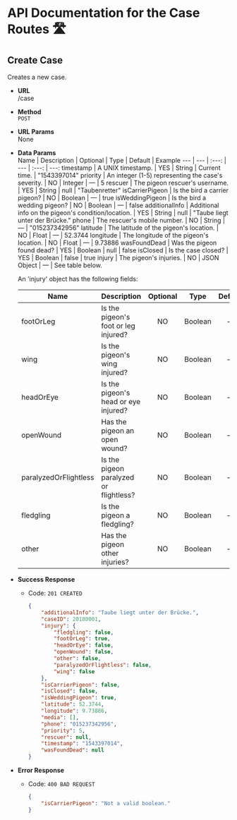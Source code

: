 # API Documentation for the Case Routes 🛣

## Create Case

Creates a new case.

* **URL**  
    /case

* **Method**  
    `POST`

* **URL Params**  
    None

* **Data Params**  
    Name | Description | Optional | Type | Default | Example
    --- | --- | :---: | --- | :---: | ---:
    timestamp | A UNIX timestamp. | YES | String | Current time. | "1543397014"
    priority | An integer (1-5) representing the case's severity. | NO | Integer | — | 5
    rescuer | The pigeon rescuer's username. | YES | String | null | "Taubenretter"
    isCarrierPigeon | Is the bird a carrier pigeon? | NO | Boolean | — | true
    isWeddingPigeon | Is the bird a wedding pigeon? | NO | Boolean | — | false
    additionalInfo | Additional info on the pigeon's condition/location. | YES | String | null | "Taube liegt unter der Brücke."
    phone | The rescuer's mobile number. | NO | String | — | "015237342956"
    latitude | The latitude of the pigeon's location. | NO | Float | — | 52.3744
    longitude | The longitude of the pigeon's location. | NO | Float | — | 9.73886
    wasFoundDead | Was the pigeon found dead? | YES | Boolean | null | false
    isClosed | Is the case closed? | YES | Boolean | false | true
    injury | The pigeon's injuries. | NO | JSON Object | — | See table below.

    An 'injury' object has the following fields:

    Name | Description | Optional | Type | Default | Example
    --- | --- | :---: | --- | :---: | ---:
    footOrLeg | Is the pigeon's foot or leg injured? | NO | Boolean | — | true
    wing | Is the pigeon's wing injured? | NO | Boolean | — | false
    headOrEye | Is the pigeon's head or eye injured? | NO | Boolean | — | false
    openWound | Has the pigeon an open wound? | NO | Boolean | — | false
    paralyzedOrFlightless | Is the pigeon paralyzed or flightless? | NO | Boolean | — | false
    fledgling | Is the pigeon a fledgling? | NO | Boolean | — | false
    other | Has the pigeon other injuries? | NO | Boolean | — | false

* **Success Response**  
  * Code: `201 CREATED`
    ```json
    {
        "additionalInfo": "Taube liegt unter der Brücke.",
        "caseID": 20180001,
        "injury": {
            "fledgling": false,
            "footOrLeg": true,
            "headOrEye": false,
            "openWound": false,
            "other": false,
            "paralyzedOrFlightless": false,
            "wing": false
        },
        "isCarrierPigeon": false,
        "isClosed": false,
        "isWeddingPigeon": true,
        "latitude": 52.3744,
        "longitude": 9.73886,
        "media": [],
        "phone": "015237342956",
        "priority": 5,
        "rescuer": null,
        "timestamp": "1543397014",
        "wasFoundDead": null
    }
    ```

* **Error Response**  
  * Code: `400 BAD REQUEST`
    ```json
    {
        "isCarrierPigeon": "Not a valid boolean."
    }
    ```